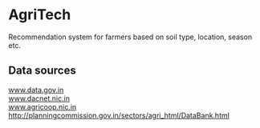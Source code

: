 # AgriTech
Recommendation system for farmers based on soil type, location, season etc.

## Data sources
www.data.gov.in  
www.dacnet.nic.in  
www.agricoop.nic.in  
http://planningcommission.gov.in/sectors/agri_html/DataBank.html  
